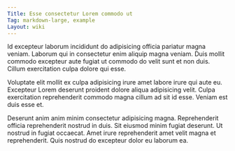 ```yaml
---
Title: Esse consectetur Lorem commodo ut
Tag: markdown-large, example
Layout: wiki
---
```

Id excepteur laborum incididunt do adipisicing officia pariatur magna veniam. Laborum qui in consectetur enim aliquip magna veniam. Duis mollit commodo excepteur aute fugiat ut commodo do velit sunt et non duis. Cillum exercitation culpa dolore qui esse.

Voluptate elit mollit ex culpa adipisicing irure amet labore irure qui aute eu. Excepteur Lorem deserunt proident dolore aliqua adipisicing velit. Culpa exercitation reprehenderit commodo magna cillum ad sit id esse. Veniam est duis esse et.

Deserunt anim anim minim consectetur adipisicing magna. Reprehenderit officia reprehenderit nostrud in duis. Sit eiusmod minim fugiat deserunt. Ut nostrud in fugiat occaecat. Amet irure reprehenderit amet velit magna et reprehenderit. Quis nostrud do excepteur dolor eu laborum ea.